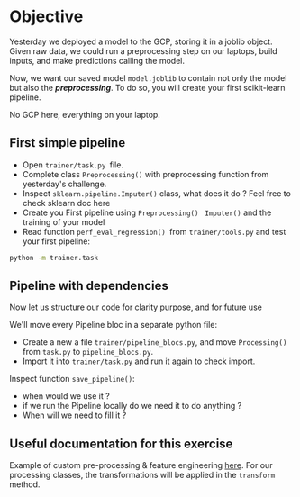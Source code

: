# Objective

Yesterday we deployed a model to the GCP, storing it in a joblib object. Given raw data, we could run a preprocessing step on our laptops, build inputs, and make predictions calling the model.  

Now, we want our saved model `model.joblib` to contain not only the model but also the _**preprocessing**_. To do so, you will create your first scikit-learn pipeline.  

No GCP here, everything on your laptop.

## First simple pipeline

- Open `trainer/task.py `file.
- Complete class `Preprocessing()` with preprocessing function from yesterday's challenge.
- Inspect `sklearn.pipeline.Imputer()` class, what does it do ? Feel free to check sklearn doc here
- Create you First pipeline using `Preprocessing() ` `Imputer()` and the training of your model
- Read function `perf_eval_regression() `from `trainer/tools.py` and test your first pipeline:

```bash
python -m trainer.task
```

## Pipeline with dependencies

Now let us structure our code for clarity purpose, and for future use

We'll move every Pipeline bloc in a separate python file:
- Create a new a file `trainer/pipeline_blocs.py`, and move `Processing()` from `task.py` to `pipeline_blocs.py`.
- Import it into `trainer/task.py` and run it again to check import.

Inspect function `save_pipeline()`: 
- when would we use it ?
- if we run the Pipeline locally do we need it to do anything ? 
- When will we need to fill it ? 

## Useful documentation for this exercise
Example of custom pre-processing & feature engineering [here](https://scikit-learn.org/stable/auto_examples/compose/plot_column_transformer.html#sphx-glr-auto-examples-compose-plot-column-transformer-py). For our processing classes, the transformations will be applied in the `transform` method.
